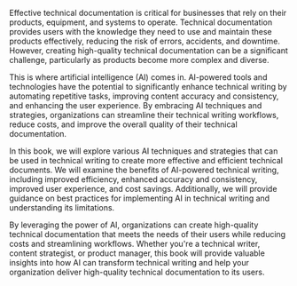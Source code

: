 

Effective technical documentation is critical for businesses that rely on their products, equipment, and systems to operate. Technical documentation provides users with the knowledge they need to use and maintain these products effectively, reducing the risk of errors, accidents, and downtime. However, creating high-quality technical documentation can be a significant challenge, particularly as products become more complex and diverse.

This is where artificial intelligence (AI) comes in. AI-powered tools and technologies have the potential to significantly enhance technical writing by automating repetitive tasks, improving content accuracy and consistency, and enhancing the user experience. By embracing AI techniques and strategies, organizations can streamline their technical writing workflows, reduce costs, and improve the overall quality of their technical documentation.

In this book, we will explore various AI techniques and strategies that can be used in technical writing to create more effective and efficient technical documents. We will examine the benefits of AI-powered technical writing, including improved efficiency, enhanced accuracy and consistency, improved user experience, and cost savings. Additionally, we will provide guidance on best practices for implementing AI in technical writing and understanding its limitations.

By leveraging the power of AI, organizations can create high-quality technical documentation that meets the needs of their users while reducing costs and streamlining workflows. Whether you're a technical writer, content strategist, or product manager, this book will provide valuable insights into how AI can transform technical writing and help your organization deliver high-quality technical documentation to its users.
